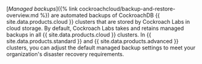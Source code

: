 [_Managed backups_]({% link cockroachcloud/backup-and-restore-overview.md %}) are automated backups of CockroachDB {{ site.data.products.cloud }} clusters that are stored by Cockroach Labs in cloud storage. By default, Cockroach Labs takes and retains managed backups in all {{ site.data.products.cloud }} clusters. In {{ site.data.products.standard }} and {{ site.data.products.advanced }} clusters, you can adjust the default managed backup settings to meet your organization's disaster recovery requirements.
